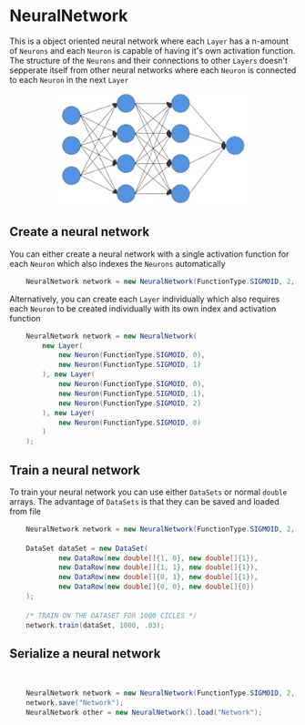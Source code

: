 # NeuralNetwork

This is a object oriented neural network where each `Layer` has a n-amount of `Neurons` and each `Neuron` is capable of having it's own activation function. The structure of the `Neurons` and their connections to other `Layers` doesn't sepperate itself from other neural networks where each `Neuron` is connected to each `Neuron` in the next `Layer`

<div
 align="center">
    <img
      height="200px"
      src="images/Network.png"
    />
</div>

## Create a neural network

You can either create a neural network with a single activation function for each `Neuron` which also indexes the `Neurons` automatically

```java
    NeuralNetwork network = new NeuralNetwork(FunctionType.SIGMOID, 2, 3, 1);
```

Alternatively, you can create each `Layer` individually which also requires each `Neuron` to be created individually with its own index and activation function

```java
    NeuralNetwork network = new NeuralNetwork(
        new Layer(
            new Neuron(FunctionType.SIGMOID, 0),
            new Neuron(FunctionType.SIGMOID, 1)
        ), new Layer(
            new Neuron(FunctionType.SIGMOID, 0),
            new Neuron(FunctionType.SIGMOID, 1),
            new Neuron(FunctionType.SIGMOID, 2)
        ), new Layer(
            new Neuron(FunctionType.SIGMOID, 0)
        )
    );
```

## Train a neural network

To train your neural network you can use either `DataSets` or normal `double` arrays. The advantage of `DataSets` is that they can be saved and loaded from
file

```java
    NeuralNetwork network = new NeuralNetwork(FunctionType.SIGMOID, 2, 3, 1);

    DataSet dataSet = new DataSet(
            new DataRow(new double[]{1, 0}, new double[]{1}),
            new DataRow(new double[]{1, 1}, new double[]{1}),
            new DataRow(new double[]{0, 1}, new double[]{1}),
            new DataRow(new double[]{0, 0}, new double[]{0})
    );

    /* TRAIN ON THE DATASET FOR 1000 CICLES */
    network.train(dataSet, 1000, .03);
```

## Serialize a neural network

<br />

```java
    NeuralNetwork network = new NeuralNetwork(FunctionType.SIGMOID, 2, 3, 1);
    network.save("Network");
    NeuralNetwork other = new NeuralNetwork().load("Network");
```